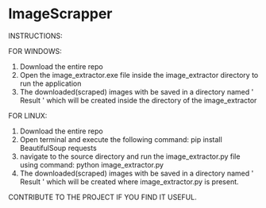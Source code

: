 # ImageScrapper
INSTRUCTIONS:

  FOR WINDOWS:
1) Download the entire repo
2) Open the image_extractor.exe file inside the image_extractor directory to run the application
3) The downloaded(scraped) images with be saved in a directory named ' Result ' which will be created inside the directory of the            image_extractor

  FOR LINUX:
1) Download the entire repo
2) Open terminal and execute the following command:
   pip install BeautifulSoup requests
3) navigate to the source directory and run the image_extractor.py file using command:
   python image_extractor.py 
4) The downloaded(scraped) images with be saved in a directory named ' Result ' which will be created where image_extractor.py is present.

CONTRIBUTE TO THE PROJECT IF YOU FIND IT USEFUL.
